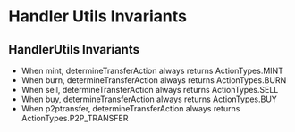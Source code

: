 # Handler Utils Invariants

## HandlerUtils Invariants

- When mint, determineTransferAction always returns ActionTypes.MINT 
- When burn, determineTransferAction always returns ActionTypes.BURN 
- When sell, determineTransferAction always returns ActionTypes.SELL 
- When buy, determineTransferAction always returns ActionTypes.BUY 
- When p2ptransfer, determineTransferAction always returns ActionTypes.P2P_TRANSFER 